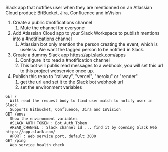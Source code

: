 Slack app that notifies user when they are mentionned on an Atlassian Cloud product: BitBucket, Jira, Confluence and inVision

1. Create a public #notifications channel
   1. Mute the channel for everyone
1. Add Atlassian Cloud app to your Slack Workspace to publish mentions into a #notifications channel
   1. Atlassian bot only mention the person creating the event, which is useless. We want the tagged person to be notified in Slack.
1. Create a dummy Slack app https://api.slack.com/apps
   1. Configure it to read a #notification channel
   1. This bot will publis read messages to a webhook, you will set this url to this project webservice once up.
1. Publish this repo to "railway", "vercel", "heroku" or "render"
   1. get the url and set it to the Slack bot webhook url
   1. set the environment variables

```
GET / 
  Will read the request body to find user match to notify user in Slack
  Supports Bitbucket, Confluence, Jira and InVision
GET /envs
  Show the environment variables
  #SLACK_AUTH_TOKEN : Bot Auth Token
  #READ_CHANNEL : Slack channel id ... find it by opening Slack Web https://app.slack.com/
  #PORT : Web service port, default 3000
GET /ping
  Web service health check
```
